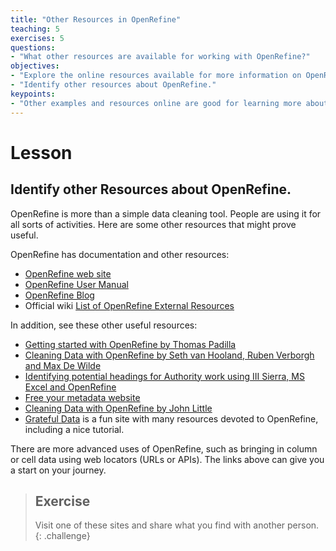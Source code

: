 ```yaml
---
title: "Other Resources in OpenRefine"
teaching: 5
exercises: 5
questions:
- "What other resources are available for working with OpenRefine?"
objectives:
- "Explore the online resources available for more information on OpenRefine."
- "Identify other resources about OpenRefine."
keypoints:
- "Other examples and resources online are good for learning more about OpenRefine"
---
```


# Lesson

## Identify other Resources about OpenRefine.

OpenRefine is more than a simple data cleaning tool. People are using it for all sorts of activities. Here are some other resources that might prove useful.

OpenRefine has documentation and other resources:

* [OpenRefine web site](https://openrefine.org/)
* [OpenRefine User Manual](https://docs.openrefine.org/)
* [OpenRefine Blog](https://openrefine.org/category/blog.html)
* Official wiki [List of OpenRefine External Resources](https://github.com/OpenRefine/OpenRefine/wiki/External-Resources)

In addition, see these other useful resources:

* [Getting started with OpenRefine by Thomas Padilla](https://thomaspadilla.org/dataprep/)
* [Cleaning Data with OpenRefine by Seth van Hooland, Ruben Verborgh and Max De Wilde](https://programminghistorian.org/en/lessons/cleaning-data-with-openrefine)
* [Identifying potential headings for Authority work using III Sierra, MS Excel and OpenRefine](https://epublications.marquette.edu/lib_fac/81/)
* [Free your metadata website](https://freeyourmetadata.org/)
* [Cleaning Data with OpenRefine by John Little](https://libjohn.github.io/openrefine/)
* [Grateful Data](https://github.com/scottythered/gratefuldata/wiki) is a fun site with many resources devoted to OpenRefine, including a nice tutorial.

There are more advanced uses of OpenRefine, such as bringing in column or cell data using web locators (URLs or APIs). The links above can give you a start on your journey.

> ## Exercise
>
> Visit one of these sites and share what you find with another person.
{: .challenge}
